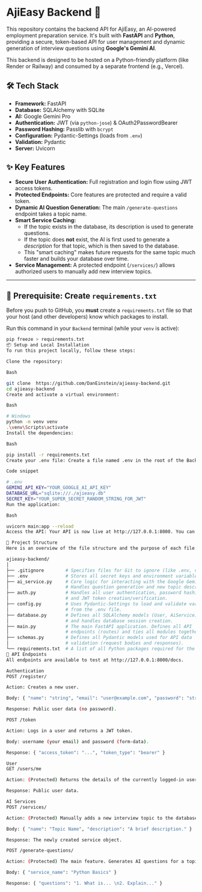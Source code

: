 # AjiEasy Backend 🚀

This repository contains the backend API for AjiEasy, an AI-powered employment preparation service. It's built with **FastAPI** and **Python**, providing a secure, token-based API for user management and dynamic generation of interview questions using **Google's Gemini AI**.

This backend is designed to be hosted on a Python-friendly platform (like Render or Railway) and consumed by a separate frontend (e.g., Vercel).

## 🛠️ Tech Stack

* **Framework:** FastAPI
* **Database:** SQLAlchemy with SQLite
* **AI:** Google Gemini Pro
* **Authentication:** JWT (via `python-jose`) & OAuth2PasswordBearer
* **Password Hashing:** Passlib with `bcrypt`
* **Configuration:** Pydantic-Settings (loads from `.env`)
* **Validation:** Pydantic
* **Server:** Uvicorn

## ✨ Key Features

* **Secure User Authentication:** Full registration and login flow using JWT access tokens.
* **Protected Endpoints:** Core features are protected and require a valid token.
* **Dynamic AI Question Generation:** The main `/generate-questions` endpoint takes a topic name.
* **Smart Service Caching:**
    * If the topic exists in the database, its description is used to generate questions.
    * If the topic does **not** exist, the AI is first used to generate a *description* for that topic, which is then saved to the database.
    * This "smart caching" makes future requests for the same topic much faster and builds your database over time.
* **Service Management:** A protected endpoint (`/services/`) allows authorized users to manually add new interview topics.

---

## 🛑 Prerequisite: Create `requirements.txt`

Before you push to GitHub, you **must** create a `requirements.txt` file so that your host (and other developers) know which packages to install.

Run this command in your `Backend` terminal (while your `venv` is active):

```bash
pip freeze > requirements.txt
📦 Setup and Local Installation
To run this project locally, follow these steps:

Clone the repository:

Bash

git clone  https://github.com/DanEinstein/ajieasy-backend.git
cd ajieasy-backend
Create and activate a virtual environment:

Bash

# Windows
python -m venv venv
.\venv\Scripts\activate
Install the dependencies:

Bash

pip install -r requirements.txt
Create your .env file: Create a file named .env in the root of the Backend folder. Copy the structure from .env.example (or use the one below) and add your secret keys.

Code snippet

# .env
GEMINI_API_KEY="YOUR_GOOGLE_AI_API_KEY"
DATABASE_URL="sqlite:///./ajieasy.db"
SECRET_KEY="YOUR_SUPER_SECRET_RANDOM_STRING_FOR_JWT"
Run the application:

Bash

uvicorn main:app --reload
Access the API: Your API is now live at http://127.0.0.1:8000. You can access the interactive documentation at http://127.0.0.1:8000/docs.

📂 Project Structure
Here is an overview of the file structure and the purpose of each file:

ajieasy-backend/
│
├── .gitignore        # Specifies files for Git to ignore (like .env, venv)
├── .env              # Stores all secret keys and environment variables (IGNORED)
├── ai_service.py     # Core logic for interacting with the Google Gemini API.
│                     # Handles question generation and new topic description generation.
├── auth.py           # Handles all user authentication, password hashing,
│                     # and JWT token creation/verification.
├── config.py         # Uses Pydantic-Settings to load and validate variables
│                     # from the .env file.
├── database.py       # Defines all SQLAlchemy models (User, AiService)
│                     # and handles database session creation.
├── main.py           # The main FastAPI application. Defines all API
│                     # endpoints (routes) and ties all modules together.
├── schemas.py        # Defines all Pydantic models used for API data
│                     # validation (request bodies and responses).
└── requirements.txt  # A list of all Python packages required for the project.
📖 API Endpoints
All endpoints are available to test at http://127.0.0.1:8000/docs.

Authentication
POST /register/

Action: Creates a new user.

Body: { "name": "string", "email": "user@example.com", "password": "string" }

Response: Public user data (no password).

POST /token

Action: Logs in a user and returns a JWT token.

Body: username (your email) and password (form-data).

Response: { "access_token": "...", "token_type": "bearer" }

User
GET /users/me

Action: (Protected) Returns the details of the currently logged-in user.

Response: Public user data.

AI Services
POST /services/

Action: (Protected) Manually adds a new interview topic to the database.

Body: { "name": "Topic Name", "description": "A brief description." }

Response: The newly created service object.

POST /generate-questions/

Action: (Protected) The main feature. Generates AI questions for a topic.

Body: { "service_name": "Python Basics" }

Response: { "questions": "1. What is... \n2. Explain..." }